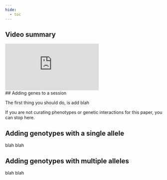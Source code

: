 ```yaml
---
hide:
  - toc
---
```

## Video summary

<div class="video-sizer">
    <div class="video-wrapper">
    <iframe src="https://www.youtube.com/embed/-cj_PdJi68A" frameborder="0" allowfullscreen></iframe>
    </div>
</div>
## Adding genes to a session

The first thing you should do, is add blah

If you are not curating phenotypes or genetic interactions for this paper, you can stop here.

## Adding genotypes with a single allele

blah blah

## Adding genotypes with multiple alleles

blah blah
